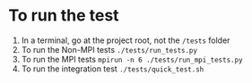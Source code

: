 # To run the test

1. In a terminal, go at the project root, not the `/tests` folder
2. To run the Non-MPI tests `./tests/run_tests.py`
2. To run the MPI tests `mpirun -n 6 ./tests/run_mpi_tests.py`
2. To run the integration test `./tests/quick_test.sh`
